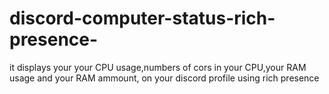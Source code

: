 # discord-computer-status-rich-presence-
it displays your your CPU usage,numbers of cors in your CPU,your RAM usage and your RAM ammount, on your discord profile using  rich presence
